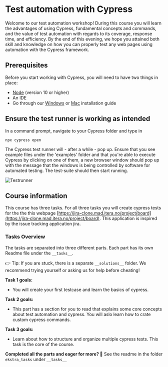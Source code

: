 # Test automation with Cypress

Welcome to our test automation workshop! During this course you will learn the advantages of using Cypress, fundamental concepts and commands, and the value of test automation with regards to its coverage, response time, and efficiency.  By the end of this evening, we hope you attained both skill and knowledge on how you can properly test any web pages using automation with the Cypress framework. 

## Prerequisites 
Before you start working with Cypress, you will need to have two things in place: 
- [Node](https://nodejs.org/en/) (version 10 or higher)
- An IDE
- Go through our [Windows](https://github.com/Itera/cypress-kurs-navet-2021/tree/main/Windows%20Installation%20Guide) or [Mac](https://github.com/Itera/cypress-kurs-navet-2021/tree/main/Mac%20Installation%20Guide) installation guide

## Ensure the test runner is working as intended
In a command prompt, navigate to your Cypress folder and type in 
```
npx cypress open
```
The Cypress test runner will - after a while - pop up. Ensure that you see example files under the 'examples' folder and that you're able to execute Cypress by clicking on one of them, a new browser window should pop up with the message that the windows is being controlled by software for automated testing. The test-suite should then start running.

![Testrunner](https://i.imgur.com/4oWmoAY.png)

## Course information

This course has three tasks. For all three tasks you will create cypress tests for the the this webpage [https://jira-clone.mad.itera.no/project/board](https://jira-clone.mad.itera.no/project/board). This application is inspired by the issue tracking application jira. 

### Tasks Overview
The tasks are separated into three different parts. Each part has its own Readme file under the `__tasks__`.

👉 Tip: If you are stuck, there is a separate `__solutions__` folder. We recommend trying yourself or asking us for help before cheating!

**Task 1 goals:**
- You will create your first testcase and learn the basics of cypress.

**Task 2 goals:**
- This part has a section for you to read that explains some core concepts about test automation and cypress. You will aslo learn how to crate custom cypress commands. 

**Task 3 goals:**
- Learn about how to structure and organize multiple cypress tests. This task is the core of the course. 

**Completed all the parts and eager for more? 💪**
See the readme in the folder `ekstra_tasks` under `__tasks__`
